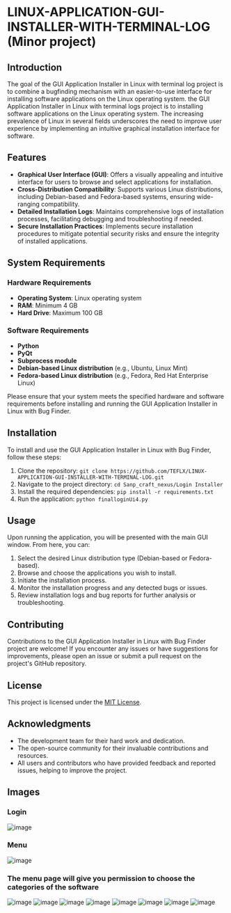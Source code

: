 # LINUX-APPLICATION-GUI-INSTALLER-WITH-TERMINAL-LOG (Minor project)
## Introduction 
The goal of the GUI Application Installer in Linux with terminal log project is to
combine a bugfinding mechanism with an easier-to-use interface for installing software
applications on the Linux operating system.
the GUI Application Installer in Linux with terminal logs project is to installing
software applications on the Linux operating system. The increasing prevalence of
Linux in several fields underscores the need to improve user experience by
implementing an intuitive graphical installation interface for software. 

## Features
- **Graphical User Interface (GUI)**: Offers a visually appealing and intuitive interface for users to browse and select applications for installation.
- **Cross-Distribution Compatibility**: Supports various Linux distributions, including Debian-based and Fedora-based systems, ensuring wide-ranging compatibility.
- **Detailed Installation Logs**: Maintains comprehensive logs of installation processes, facilitating debugging and troubleshooting if needed.
- **Secure Installation Practices**: Implements secure installation procedures to mitigate potential security risks and ensure the integrity of installed applications.

## System Requirements

### Hardware Requirements
- **Operating System**: Linux operating system
- **RAM**: Minimum 4 GB
- **Hard Drive**: Maximum 100 GB

### Software Requirements
- **Python**
- **PyQt**
- **Subprocess module**
- **Debian-based Linux distribution** (e.g., Ubuntu, Linux Mint)
- **Fedora-based Linux distribution** (e.g., Fedora, Red Hat Enterprise Linux)

Please ensure that your system meets the specified hardware and software requirements before installing and running the GUI Application Installer in Linux with Bug Finder.
## Installation
To install and use the GUI Application Installer in Linux with Bug Finder, follow these steps:

1. Clone the repository: `git clone https://github.com/TEFLX/LINUX-APPLICATION-GUI-INSTALLER-WITH-TERMINAL-LOG.git`
2. Navigate to the project directory: `cd Sanp_craft_nexus/Login Installer`
3. Install the required dependencies: `pip install -r requirements.txt`
4. Run the application: `python finalloginUi4.py`

## Usage
Upon running the application, you will be presented with the main GUI window. From here, you can:

1. Select the desired Linux distribution type (Debian-based or Fedora-based).
2. Browse and choose the applications you wish to install.
3. Initiate the installation process.
4. Monitor the installation progress and any detected bugs or issues.
5. Review installation logs and bug reports for further analysis or troubleshooting.

## Contributing
Contributions to the GUI Application Installer in Linux with Bug Finder project are welcome! If you encounter any issues or have suggestions for improvements, please open an issue or submit a pull request on the project's GitHub repository.

## License
This project is licensed under the [MIT License](LICENSE).

## Acknowledgments
- The development team for their hard work and dedication.
- The open-source community for their invaluable contributions and resources.
- All users and contributors who have provided feedback and reported issues, helping to improve the project.

## Images
### Login 
![image](https://github.com/TEFLX03/LINUX-APPLICATION-GUI-INSTALLER-WITH-TERMINAL-LOG/assets/129142214/fe2d254a-473e-4f4b-ab52-31e792eca237)
### Menu
![image](https://github.com/TEFLX03/LINUX-APPLICATION-GUI-INSTALLER-WITH-TERMINAL-LOG/assets/129142214/cd382437-3c3d-4086-bc56-098dd6ac4e7d)
### The menu page will give you permission to choose the categories of the software
![image](https://github.com/TEFLX03/LINUX-APPLICATION-GUI-INSTALLER-WITH-TERMINAL-LOG/assets/129142214/2b9314a2-e04c-4221-81a2-463e07985baa)
![image](https://github.com/TEFLX03/LINUX-APPLICATION-GUI-INSTALLER-WITH-TERMINAL-LOG/assets/129142214/1b4baed1-cc81-4dd1-839f-68b68d18728b)
![image](https://github.com/TEFLX03/LINUX-APPLICATION-GUI-INSTALLER-WITH-TERMINAL-LOG/assets/129142214/cdc7a309-5cc9-4b6e-81cf-d0ea40d712d5)
![image](https://github.com/TEFLX03/LINUX-APPLICATION-GUI-INSTALLER-WITH-TERMINAL-LOG/assets/129142214/65a8740e-ce83-4ca0-b02d-89ccc79ca116)
![image](https://github.com/TEFLX03/LINUX-APPLICATION-GUI-INSTALLER-WITH-TERMINAL-LOG/assets/129142214/52c97810-eeed-459f-bbb2-a942c6b12b05)
![image](https://github.com/TEFLX03/LINUX-APPLICATION-GUI-INSTALLER-WITH-TERMINAL-LOG/assets/129142214/1a000c08-1ecb-4952-b321-98271248a129)
![image](https://github.com/TEFLX03/LINUX-APPLICATION-GUI-INSTALLER-WITH-TERMINAL-LOG/assets/129142214/2f73ddde-7511-4df9-a069-c4af86012ce5)
![image](https://github.com/TEFLX03/LINUX-APPLICATION-GUI-INSTALLER-WITH-TERMINAL-LOG/assets/129142214/9af1187e-8455-4a56-be9f-4c04a54dec3e)










